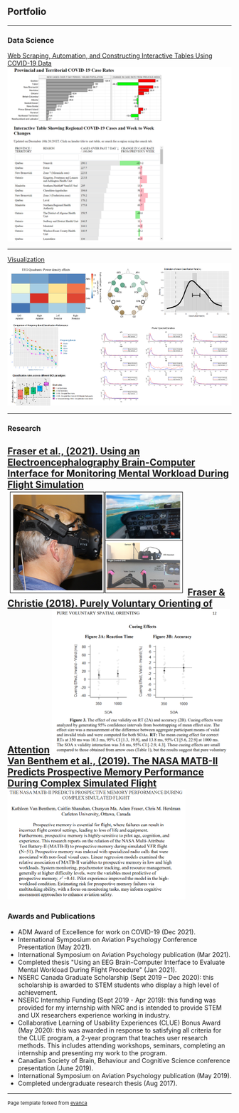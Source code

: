## Portfolio

---

### Data Science 

[Web Scraping, Automation, and Constructing Interactive Tables Using COVID-19 Data](/covid_table_files/covid_table2.html)
<img src="images/COVID3.png?raw=true" style="width:550px;"/>

---
[Visualization](/pdf/sample_presentation.pdf)
<img src="images/visualization.png?raw=true" style="width:550px;height:320px;"/>

---

### Research

[Fraser et al., (2021). Using an Electroencephalography Brain-Computer Interface for Monitoring Mental Workload 
During Flight Simulation](/pdf/Fraser_ISAP_2021.pdf)
<img src="images/bci.PNG?raw=true" style="width:400px;height:237px;"/>
[Fraser & Christie (2018). Purely Voluntary Orienting of Attention](/pdf/Fraser&Christie_APP_SubmittedPDF.pdf )
<img src="images/attention.png?raw=true" style="width:400px;"/>
[Van Benthem et al., (2019). The NASA MATB-II Predicts Prospective Memory Performance During Complex Simulated Flight](/pdf/ISAP2019.pdf)
<img src="images/ISAP2019.png?raw=true" style="width:400px;"/>
---
### Awards and Publications
- ADM Award of Excellence for work on COVID-19 (Dec 2021).
- International Symposium on Aviation Psychology Conference Presentation (May 2021).
- International Symposium on Aviation Psychology publication (Mar 2021).
- Completed thesis "Using an EEG Brain-Computer Interface to Evaluate Mental Workload During Flight Procedure" (Jan 2021).
- NSERC Canada Graduate Scholarship (Sept 2019 – Dec 2020): this scholarship is awarded to STEM students who display a high level of achievement. 
- NSERC Internship Funding (Sept 2019 - Apr 2019): this funding was provided for my internship with NRC and is intended to provide STEM and UX researchers experience working in industry.
- Collaborative Learning of Usability Experiences (CLUE) Bonus Award (May 2020): this was awarded in response to satisfying all criteria for the CLUE program, a 2-year program that teaches user research methods. This includes attending workshops, seminars, completing an internship and presenting my work to the program.
- Canadian Society of Brain, Behaviour and Cognitive Science conference presentation (June 2019).
- International Symposium on Aviation Psychology publication (May 2019).                                         
- Completed undergraduate research thesis (Aug 2017).

---
<p style="font-size:11px">Page template forked from <a href="https://github.com/evanca/quick-portfolio">evanca</a></p>
<!-- Remove above link if you don't want to attibute -->
